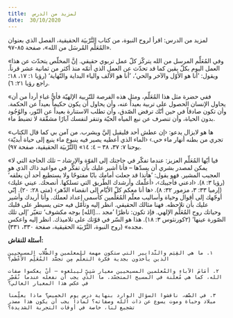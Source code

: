 ```yaml
---
title:  لمزيد من الدرس
date:  30/10/2020
---
```


لمزيد من الدرس: اقرأ لروح النبوة، من كتاب التَّرْبيَة الحقيقية، الفصل الذي بعنوان «المُعَلِّم المُرسَل من الله»، صفحة ٨٥-٩٧.

«وفي المُعَلِّم المرسل من الله يتركّز كلّ عمل تربوي حقيقي. إنَّ المخلّص يتحدّث عن هذا العمل اليوم بكلّ يقين كما قد تحدّث عن العمل الذي أتمّه منذ أكثر من ثمانية عشر قرناً. ويقول: ’أنا هو الأوّل والآخر والحي‘، ’أنا هو الألف والياء البداية والنّهاية‘ (رؤيا ١: ١٧، ١٨؛ راجع رؤيا ٢١: ٦).

«ففي حضرة مثل هذا المُعَلِّم، ومثل هذه الفرصة للتّربية الإلهيّة فأيُّ غباء أردأ من أن يحاول الإنسان الحصول على تربية بعيداً عنه، وأن يحاول أن يكون حكيماً بعيداً عن الحكمة. وأن تكون صادقاً في حين أنّك ترفض الصّدق، وأن تطلب الاستنارة بعيداً عن النّور، والوُجُود بدون الحياة، وأن تنصرف عن نبع المياه الحيّة وتنقر لنفسك آبارًا مشقّقة لا تضبط ماء.

«ها هو لايزال يدعو: ‹إن عطش أحد فليقبل إليَّ ويشرب. من آمن بي كما قال الكتاب تجري من بطنه أنهار ماء حي.› ‹الماء الذي أعطيه يصير فيه ينبوع ماء ينبع إلى حياة أبديّة› يوحنا ٧: ٣٧، ٣٨ – ٤: ١٤» (التَّرْبيَة الحقيقية، صفحة ٩٧).

«فيا أيّها المُعَلِّم العزيز: عندما تفكّر في حاجتك إلى القوّة والإرشاد – تلك الحاجة التي لا يمكن لمصدر بشري أن يسدّها – فأنا أشير عليك بأن تفكّر في مواعيد ذاك الذي هو العجيب المشير. فهو يقول: ’هأنذا قد جعلت أمامك بابًا مفتوحًا ولا يستطيع أحد أن يغلقه‘ (رؤيا ٣: ٨). ‹ادعني فأجيبك›، ‹أعلّمك وأرشدك الطّريق التي تسلكها. أنصحك. عيني عليك› (إرميا ٣٣: ٣، مزمور ٣٢: ٨). ‹ها أنا معكم كلّ الأيّام إلى انقضاء الدّهر› (متى ٢٨: ٢٠). إنّي أوجّهك إلى أقوال وحياة وأساليب معلّم المُعَلِّمين كأسمى إعداد لعملك. وأنا أريدك وأشير عليك بأن تلاحظه. فهنا مثالك الحقيقي. انظر إليه وتأمّل فيه حتى يسيطر على قلبك وحياتك روح المُعَلِّم الإلهي. فإذ تكون: ناظرًا ’مجد ...[الله] بوجه مكشوف‘ تتغيّر ’إلى تلك الصّورة عينها‘ (٢كورنثوس ٣: ١٨). هذا هو السّر في قوّتك على تلاميذك. انظر إليه واعكس مجده» (روح النبوة، التَّرْبيَة الحقيقية، صفحة ٣٣٠، ٣٣١).

**أسئلة للنقاش:**

`١. ما هي القِيَم والتَّدابير التي ستكون مهمة للمعلمين والطُّلاب المسيحيين الذين يأخذون بجدية فكرة التعلّم مِن تجسَّد المُعَلِّم الأَعْظَم؟`

`٢. أمَامَ الآباءِ والمُعلمين المسيحيين معيار سَنِيٍّ ليبلغوه – أنْ يعكسوا صفات الله، كما هي مُعلنة في المسيح المتجسّد. ما الذي يجب أن نفعله عندما نُقَصِّر في عكس هذا المعيار العالي؟`

`٣. في الصَّف، ناقشوا السؤال الوارد بنهاية درس يوم الخميس؟ ماذا يعلِّمنا ميلاد وحياة وموت يسوع عن ذات الله وصفاته؟ لماذا يجب أن يكون هذا مصدر تشجيع لنا، خاصة في أوقات التجربة الشديدة؟`